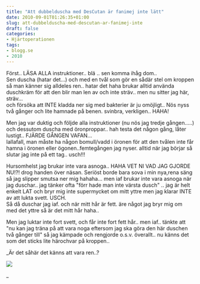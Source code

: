 ```yaml
---
title: "Att dubbelduscha med DesCutan är fanimej inte lätt"
date: 2010-09-01T01:26:35+01:00
slug: att-dubbelduscha-med-descutan-ar-fanimej-inte
draft: false
categories:
- Hjärtoperationen
tags:
- blogg.se
- 2010
---
```

Först.. LÄSA ALLA instruktioner.. blä .. sen komma ihåg dom..  
Sen duscha (hatar det...) och med en tvål som gör en sådär stel om kroppen så man känner sig alldeles ren.. hatar det haha brukar alltid använda duschkräm för att den blir man len av och inte sträv.. men nu sitter jag här, sträv...  
och försöka att INTE kladda ner sig med bakterier är ju omöjligt.. Nös nyss två gånger och lite hamnade på benen. svinbra, verkligen.. HAHA!  
  
  
Men jag var duktig och följde alla instruktioner (nu nös jag tredje gången.....) och dessutom duscha med öronproppar.. hah testa det någon gång, låter lustigt.. FJÄRDE GÅNGEN VAFAN...  
Iallafall, man måste ha någon bomull/vadd i öronen för att den tvålen inte får hamna i öronen eller ögonen..femtegången jag nyser. alltid när jag börjar så slutar jag inte på ett tag.. usch!!!  
  
  
Hursomhelst jag brukar inte vara asnoga.. HAHA VET NI VAD JAG GJORDE NU!?! drog handen över näsan. Seriöst borde bara sova i min nya,rena säng så jag slipper smutsa ner mig hahaha... men iaf brukar inte vara asnoga när jag duschar.. jag tänker ofta "förr hade man inte värsta dusch" .. jag är helt enkelt LAT och bryr mig inte supermycket om mitt yttre men jag klarar INTE av att lukta svett. USCH.  
Så då duschar jag iaf. och när mitt hår är fett. äre något jag bryr mig om med det yttre så är det mitt hår haha..  
  
Men jag luktar inte fort svett, och får inte fort fett hår.. men iaf.. tänkte att "nu kan jag träna på att vara noga eftersom jag ska göra den här duschen två gånger till" så jag kämpade och rengjorde o.s.v. överallt.. nu känns det som det sticks lite härochvar på kroppen..  
  
_Är det såhär det känns att vara ren..?  
  
  
  
![](/assets/images/blogg.se/taboort_105389037.jpg)  
  
  
  
_